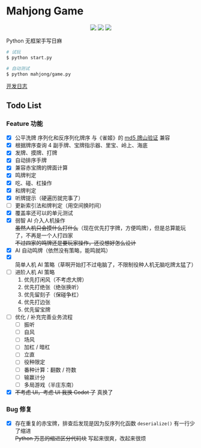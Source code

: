 # Mahjong Game

<p align="center">
    <a href="https://github.com/time2beat/mahjong-game/tree/prototype" target="_blank"><img src="https://img.shields.io/badge/mahjong--game-prototype-success?logo=github" /></a>
    <a href="https://github.com/time2beat/mahjong-game/releases/tag/v0.0.1-alpha-3b" target="_blank"><img src="https://img.shields.io/badge/version-v0.0.1--alpha--3b-informational" /></a>
    <img src="https://img.shields.io/github/pipenv/locked/python-version/time2beat/mahjong-game/prototype?label=Python&logo=python&logoColor=fff" />
</p>

Python 无框架手写日麻

```Bash
# 试玩
$ python start.py

# 自动测试
$ python mahjong/game.py
```

[开发日志](https://ews.ink/tech/game-mahjong-diy/)

## Todo List

### Feature 功能

- [x] 公平洗牌 序列化和反序列化牌序 与《雀姬》的 [md5 牌山验证](https://www.queji.tw/cardsmd5/) 兼容
- [x] 根据牌序查询 4 副手牌、宝牌指示器、里宝、岭上、海底
- [x] 发牌、摸牌、打牌
- [x] 自动排序手牌
- [x] 兼容赤宝牌的牌面计算
- [x] 鸣牌判定
- [x] 吃、碰、杠操作
- [x] 和牌判定
- [x] 听牌提示（硬遍历就完事了）
- [ ] 更新索引法和牌判定（用空间换时间）
- [x] 覆盖率还可以的单元测试
- [x] 弱智 AI 介入人机操作\
       ~~虽然人机只会摸什么打什么~~（现在优先打字牌，方便鸣牌），但是总算能玩了，不再是一个人打四家\
       ~~不过四家的鸣牌还是要玩家操作，还没想好怎么设计~~
- [x] AI 自动鸣牌（依然没有策略，能鸣就鸣）
- [x] 简单人机 AI 策略（草啊开始打不过电脑了，不限制役种人机无脑吃牌太猛了）
- [ ] 进阶人机 AI 策略
  1. 优先打闲风（不考虑大牌）
  2. 优先打绝张（绝张换听）
  3. 优先留刻子（保碰争杠）
  4. 优先打边张
  5. 优先留宝牌
- [ ] 优化 / 补充完善业务流程
  - [ ] 振听
  - [ ] 自风
  - [ ] 场风
  - [ ] 加杠 / 暗杠
  - [ ] 立直
  - [ ] 役种限定
  - [ ] 番种计算：翻数 / 符数
  - [ ] 输赢计分
  - [ ] 多局游戏（半庄东南）
- [x] ~~不考虑 UI，考虑 UI 我换 Godot 了~~ 真换了

### Bug 修复

- [x] 存在重复的赤宝牌，排查后发现是因为反序列化函数 `deserialize()` 有一行少了缩进\
       ~~Python 万恶的缩进区分代码块~~ 写起来很爽，改起来很烦
